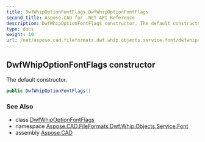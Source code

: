 ```yaml
---
title: DwfWhipOptionFontFlags.DwfWhipOptionFontFlags
second_title: Aspose.CAD for .NET API Reference
description: DwfWhipOptionFontFlags constructor. The default constructor
type: docs
weight: 10
url: /net/aspose.cad.fileformats.dwf.whip.objects.service.font/dwfwhipoptionfontflags/dwfwhipoptionfontflags/
---
```

## DwfWhipOptionFontFlags constructor

The default constructor.

```csharp
public DwfWhipOptionFontFlags()
```

### See Also

* class [DwfWhipOptionFontFlags](../)
* namespace [Aspose.CAD.FileFormats.Dwf.Whip.Objects.Service.Font](../../dwfwhipoptionfontflags/)
* assembly [Aspose.CAD](../../../)


